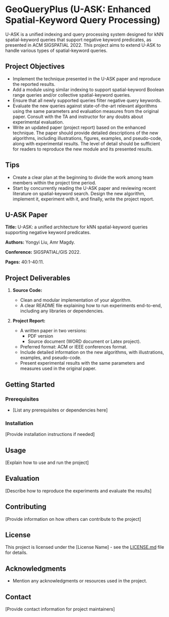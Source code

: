 # GeoQueryPlus (U-ASK: Enhanced Spatial-Keyword Query Processing)

U-ASK is a unified indexing and query processing system designed for kNN spatial-keyword queries that support negative keyword predicates, as presented in ACM SIGSPATIAL 2022. This project aims to extend U-ASK to handle various types of spatial-keyword queries.

## Project Objectives

- Implement the technique presented in the U-ASK paper and reproduce the reported results.
- Add a module using similar indexing to support spatial-keyword Boolean range queries and/or collective spatial-keyword queries.
- Ensure that all newly supported queries filter negative query keywords.
- Evaluate the new queries against state-of-the-art relevant algorithms using the same parameters and evaluation measures from the original paper. Consult with the TA and instructor for any doubts about experimental evaluation.
- Write an updated paper (project report) based on the enhanced technique. The paper should provide detailed descriptions of the new algorithms, including illustrations, figures, examples, and pseudo-code, along with experimental results. The level of detail should be sufficient for readers to reproduce the new module and its presented results.

## Tips

- Create a clear plan at the beginning to divide the work among team members within the project time period.
- Start by concurrently reading the U-ASK paper and reviewing recent literature on spatial-keyword search. Design the new algorithm, implement it, experiment with it, and finally, write the project report.

## U-ASK Paper

**Title:** U-ASK: a unified architecture for kNN spatial-keyword queries supporting negative keyword predicates.

**Authors:** Yongyi Liu, Amr Magdy.

**Conference:** SIGSPATIAL/GIS 2022.

**Pages:** 40:1-40:11.

## Project Deliverables

1. **Source Code:**
   - Clean and modular implementation of your algorithm.
   - A clear README file explaining how to run experiments end-to-end, including any libraries or dependencies.

2. **Project Report:**
   - A written paper in two versions:
     - PDF version
     - Source document (WORD document or Latex project).
   - Preferred format: ACM or IEEE conferences format.
   - Include detailed information on the new algorithms, with illustrations, examples, and pseudo-code.
   - Present experimental results with the same parameters and measures used in the original paper.

## Getting Started

### Prerequisites

- [List any prerequisites or dependencies here]

### Installation

[Provide installation instructions if needed]

## Usage

[Explain how to use and run the project]

## Evaluation

[Describe how to reproduce the experiments and evaluate the results]

## Contributing

[Provide information on how others can contribute to the project]

## License

This project is licensed under the [License Name] - see the [LICENSE.md](LICENSE.md) file for details.

## Acknowledgments

- Mention any acknowledgments or resources used in the project.

## Contact

[Provide contact information for project maintainers]
